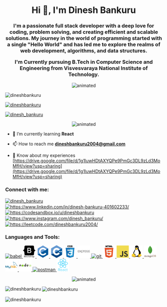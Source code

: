 <h1 align="center">Hi 👋, I'm Dinesh Bankuru</h1>
<h3 align="center">I'm a passionate full stack developer with a deep love for coding, problem solving, and creating efficient and scalable solutions. My journey in the world of programming started with a single "Hello World" and has led me to explore the realms of web development, algorithms, and data structures. 

I'm Currently pursuing B.Tech in Computer Science and Engineering from Visvesvaraya National Institute of Technology.</h3>


<p align="center">
  <img src="https://www.animatedimages.org/data/media/562/animated-line-image-0387.gif" alt="animated" />
</p>

<p align="left"> <img src="https://komarev.com/ghpvc/?username=dineshbankuru&label=Profile%20views&color=0e75b6&style=flat" alt="dineshbankuru" /> </p>

<p align="left"> <a href="https://github.com/ryo-ma/github-profile-trophy"><img src="https://github-profile-trophy.vercel.app/?username=dineshbankuru" alt="dineshbankuru" /></a> </p>

<p align="left"> <a href="https://twitter.com/dinesh_bankuru" target="blank"><img src="https://img.shields.io/twitter/follow/dinesh_bankuru?logo=twitter&style=for-the-badge" alt="dinesh_bankuru" /></a> </p>

<p align="center">
  <img src="https://www.animatedimages.org/data/media/562/animated-line-image-0387.gif" alt="animated" />
</p>

- 🌱 I’m currently learning **React**

- 📫 How to reach me **dineshbankuru2004@gmail.com**

- 📄 Know about my experiences [https://drive.google.com/file/d/1g1luwHDtAXYQPe9PmGc3DL9zLd3MoMfH/view?usp=sharing](https://drive.google.com/file/d/1g1luwHDtAXYQPe9PmGc3DL9zLd3MoMfH/view?usp=sharing)

<h3 align="left">Connect with me:</h3>
<p align="left">
<a href="https://twitter.com/dinesh_bankuru" target="blank"><img align="center" src="https://raw.githubusercontent.com/rahuldkjain/github-profile-readme-generator/master/src/images/icons/Social/twitter.svg" alt="dinesh_bankuru" height="30" width="40" /></a>
<a href="https://linkedin.com/in/https://www.linkedin.com/in/dinesh-bankuru-401602233/" target="blank"><img align="center" src="https://raw.githubusercontent.com/rahuldkjain/github-profile-readme-generator/master/src/images/icons/Social/linked-in-alt.svg" alt="https://www.linkedin.com/in/dinesh-bankuru-401602233/" height="30" width="40" /></a>
<a href="https://codesandbox.com/https://codesandbox.io/u/dineshbankuru" target="blank"><img align="center" src="https://raw.githubusercontent.com/rahuldkjain/github-profile-readme-generator/master/src/images/icons/Social/codesandbox.svg" alt="https://codesandbox.io/u/dineshbankuru" height="30" width="40" /></a>
<a href="https://instagram.com/https://www.instagram.com/dinesh_bankuru/" target="blank"><img align="center" src="https://raw.githubusercontent.com/rahuldkjain/github-profile-readme-generator/master/src/images/icons/Social/instagram.svg" alt="https://www.instagram.com/dinesh_bankuru/" height="30" width="40" /></a>
<a href="https://www.leetcode.com/https://leetcode.com/dineshbankuru2004/" target="blank"><img align="center" src="https://raw.githubusercontent.com/rahuldkjain/github-profile-readme-generator/master/src/images/icons/Social/leet-code.svg" alt="https://leetcode.com/dineshbankuru2004/" height="30" width="40" /></a>
</p>

<h3 align="left">Languages and Tools:</h3>
<p align="left"> <a href="https://babeljs.io/" target="_blank" rel="noreferrer"> <img src="https://www.vectorlogo.zone/logos/babeljs/babeljs-icon.svg" alt="babel" width="40" height="40"/> </a> <a href="https://getbootstrap.com" target="_blank" rel="noreferrer"> <img src="https://raw.githubusercontent.com/devicons/devicon/master/icons/bootstrap/bootstrap-plain-wordmark.svg" alt="bootstrap" width="40" height="40"/> </a> <a href="https://www.cprogramming.com/" target="_blank" rel="noreferrer"> <img src="https://raw.githubusercontent.com/devicons/devicon/master/icons/c/c-original.svg" alt="c" width="40" height="40"/> </a> <a href="https://www.w3schools.com/cpp/" target="_blank" rel="noreferrer"> <img src="https://raw.githubusercontent.com/devicons/devicon/master/icons/cplusplus/cplusplus-original.svg" alt="cplusplus" width="40" height="40"/> </a> <a href="https://www.w3schools.com/css/" target="_blank" rel="noreferrer"> <img src="https://raw.githubusercontent.com/devicons/devicon/master/icons/css3/css3-original-wordmark.svg" alt="css3" width="40" height="40"/> </a> <a href="https://expressjs.com" target="_blank" rel="noreferrer"> <img src="https://raw.githubusercontent.com/devicons/devicon/master/icons/express/express-original-wordmark.svg" alt="express" width="40" height="40"/> </a> <a href="https://git-scm.com/" target="_blank" rel="noreferrer"> <img src="https://www.vectorlogo.zone/logos/git-scm/git-scm-icon.svg" alt="git" width="40" height="40"/> </a> <a href="https://www.w3.org/html/" target="_blank" rel="noreferrer"> <img src="https://raw.githubusercontent.com/devicons/devicon/master/icons/html5/html5-original-wordmark.svg" alt="html5" width="40" height="40"/> </a> <a href="https://developer.mozilla.org/en-US/docs/Web/JavaScript" target="_blank" rel="noreferrer"> <img src="https://raw.githubusercontent.com/devicons/devicon/master/icons/javascript/javascript-original.svg" alt="javascript" width="40" height="40"/> </a> <a href="https://www.linux.org/" target="_blank" rel="noreferrer"> <img src="https://raw.githubusercontent.com/devicons/devicon/master/icons/linux/linux-original.svg" alt="linux" width="40" height="40"/> </a> <a href="https://www.mongodb.com/" target="_blank" rel="noreferrer"> <img src="https://raw.githubusercontent.com/devicons/devicon/master/icons/mongodb/mongodb-original-wordmark.svg" alt="mongodb" width="40" height="40"/> </a> <a href="https://www.mysql.com/" target="_blank" rel="noreferrer"> <img src="https://raw.githubusercontent.com/devicons/devicon/master/icons/mysql/mysql-original-wordmark.svg" alt="mysql" width="40" height="40"/> </a> <a href="https://nodejs.org" target="_blank" rel="noreferrer"> <img src="https://raw.githubusercontent.com/devicons/devicon/master/icons/nodejs/nodejs-original-wordmark.svg" alt="nodejs" width="40" height="40"/> </a> <a href="https://postman.com" target="_blank" rel="noreferrer"> <img src="https://www.vectorlogo.zone/logos/getpostman/getpostman-icon.svg" alt="postman" width="40" height="40"/> </a> <a href="https://reactjs.org/" target="_blank" rel="noreferrer"> <img src="https://raw.githubusercontent.com/devicons/devicon/master/icons/react/react-original-wordmark.svg" alt="react" width="40" height="40"/> </a> </p>

<p align="center">
  <img src="https://www.animatedimages.org/data/media/562/animated-line-image-0387.gif" alt="animated" />
</p>

<p><img align="left" src="https://github-readme-stats.vercel.app/api/top-langs?username=dineshbankuru&show_icons=true&locale=en&layout=compact" alt="dineshbankuru" /></p>

<p>&nbsp;<img align="center" src="https://github-readme-stats.vercel.app/api?username=dineshbankuru&show_icons=true&locale=en" alt="dineshbankuru" /></p>

<p><img align="center" src="https://github-readme-streak-stats.herokuapp.com/?user=dineshbankuru&" alt="dineshbankuru" /></p>

